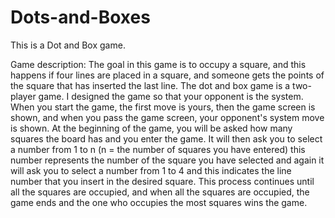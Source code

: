 # Dots-and-Boxes
This is a Dot and Box game.

 Game description:
The goal in this game is to occupy a square, and this happens if four lines are placed in a square, and someone gets the points of the square that has inserted the last line.
The dot and box game is a two-player game. I designed the game so that your opponent is the system.
When you start the game, the first move is yours, then the game screen is shown, and when you pass the game screen, your opponent's system move is shown.
At the beginning of the game, you will be asked how many squares the board has and you enter the game.
It will then ask you to select a number from 1 to n (n = the number of squares you have entered) this number represents the number of the square you have selected and again it will ask you to
select a number from 1 to 4 and this indicates the line number that you insert in the desired square.
This process continues until all the squares are occupied, and when all the squares are occupied, the game ends and the one who occupies the most squares wins the game.
